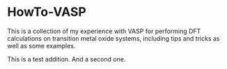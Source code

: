 # HowTo-VASP
This is a collection of my experience with VASP for performing DFT calculations on transition metal oxide systems, including tips and tricks as well as some examples.

This is a test addition. And a second one.
